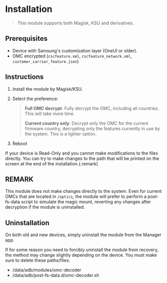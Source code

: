 # Installation

> This module supports both Magisk, KSU and derivatives.

## Prerequisites
- Device with Samsung's customization layer (OneUI or older).
- OMC encrypted (``cscfeature.xml``, ``cscfeature_network.xml``, ``customer_carrier_feature.json``)

## Instructions
1. Install the module by Magisk/KSU.
2. Select the preference:

   > **Full OMC decrypt**: Fully decrypt the OMC, including all countries. This will take more time.
   > 
   > **Current country only**: Decrypt only the OMC for the current firmware country, decrypting only the features currently in use by the system. This is a lighter option.

3. Reboot

If your device is Read-Only and you cannot make modifications to the files directly. You can try to make changes to the path that will be printed on the screen at the end of the installation.{.remark}

## REMARK
This module does not make changes directly to the system. Even for current OMCs that are located in ``/optics``, the module will prefer to perform a post-fs-data script to simulate the magic mount, reverting any changes after decryption if the module is uninstalled.

## Uninstallation
On both old and new devices, simply uninstall the module from the Manager app.

If for some reason you need to forcibly uninstall the module from recovery, the method may change slightly depending on the device. You must make sure to delete these paths/files:

* /data/adb/modules/omc-decoder
* /data/adb/post-fs-data.d/omc-decoder.sh